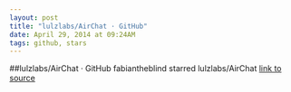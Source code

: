 ```yaml
---
layout: post
title: "lulzlabs/AirChat · GitHub"
date: April 29, 2014 at 09:24AM
tags: github, stars
---
```

##lulzlabs/AirChat · GitHub
fabiantheblind starred lulzlabs/AirChat
[link to source](http://ift.tt/PDXYEq) 

